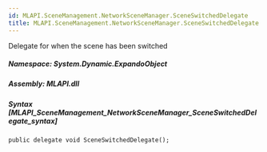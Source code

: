 ```yaml
---  
id: MLAPI.SceneManagement.NetworkSceneManager.SceneSwitchedDelegate  
title: MLAPI.SceneManagement.NetworkSceneManager.SceneSwitchedDelegate  
---
```


<div class="markdown level0 summary" markdown="1">

Delegate for when the scene has been switched

</div>

<div class="markdown level0 conceptual" markdown="1">

</div>

##### **Namespace**: System.Dynamic.ExpandoObject

##### **Assembly**: MLAPI.dll

##### Syntax [MLAPI_SceneManagement_NetworkSceneManager_SceneSwitchedDelegate_syntax]

    public delegate void SceneSwitchedDelegate();
